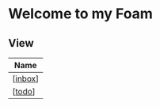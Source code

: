 # Welcome to my Foam

## View

| Name      |
| --------- |
| [[inbox]] |
| [[todo]]  |

[//begin]: # "Autogenerated link references for markdown compatibility"
[inbox]: inbox "Inbox"
[todo]: todo "Todo"
[//end]: # "Autogenerated link references"
